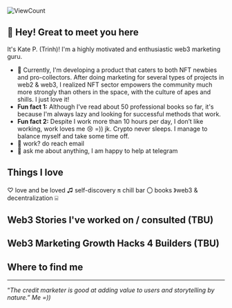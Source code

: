 
![ViewCount](http://bit.ly/Thomas-Github-Visits)

## 👋 Hey! Great to meet you here

It's Kate P. (Trinh)! I'm a highly motivated and enthusiastic web3 marketing guru.

- 🌱 Currently, I'm developing a product that caters to both NFT newbies and pro-collectors. After doing marketing for several types of projects in web2 & web3, I realized NFT sector empowers the community much more strongly than others in the space, with the culture of apes and shills. I just love it!
- **Fun fact 1:** Although I've read about 50 professional books so far, it's because I'm always lazy and looking for successful methods that work.
- **Fun fact 2:** Despite I work more than 10 hours per day, I don’t like working, work loves me 😢 =)) jk. Crypto never sleeps. I manage to balance myself and take some time off.
- 💼 work? do reach email
- 💬 ask me about anything, I am happy to help at telegram

## Things I love

♡ love and be loved ♫ self-discovery 🔛 chill bar 〇 books 》web3 & decentralization ⌸ 

## Web3 Stories I've worked on / consulted (TBU)

## Web3 Marketing Growth Hacks 4 Builders (TBU)

## Where to find me

---

 “*The credit marketer is good at adding value to users and storytelling by nature.” Me =))*
